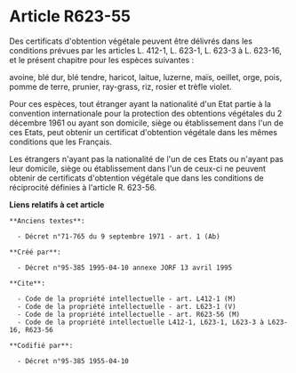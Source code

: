# Article R623-55

Des certificats d'obtention végétale peuvent être délivrés dans les conditions prévues par les articles L. 412-1, L. 623-1,
L. 623-3 à L. 623-16, et le présent chapitre pour les espèces suivantes :

avoine, blé dur, blé tendre, haricot, laitue, luzerne, maïs, oeillet, orge, pois, pomme de terre, prunier, ray-grass, riz,
rosier et trèfle violet.

Pour ces espèces, tout étranger ayant la nationalité d'un Etat partie à la convention internationale pour la protection des
obtentions végétales du 2 décembre 1961 ou ayant son domicile, siège ou établissement dans l'un de ces Etats, peut obtenir un
certificat d'obtention végétale dans les mêmes conditions que les Français.

Les étrangers n'ayant pas la nationalité de l'un de ces Etats ou n'ayant pas leur domicile, siège ou établissement dans l'un
de ceux-ci ne peuvent obtenir de certificats d'obtention végétale que dans les conditions de réciprocité définies à l'article
R. 623-56.

**Liens relatifs à cet article**

	**Anciens textes**:

	  - Décret n°71-765 du 9 septembre 1971 - art. 1 (Ab)

	**Créé par**:

	  - Décret n°95-385 1995-04-10 annexe JORF 13 avril 1995

	**Cite**:

	  - Code de la propriété intellectuelle - art. L412-1 (M)
	  - Code de la propriété intellectuelle - art. L623-1 (V)
	  - Code de la propriété intellectuelle - art. R623-56 (M)
	  - Code de la propriété intellectuelle L412-1, L623-1, L623-3 à L623-16, R623-56

	**Codifié par**:

	  - Décret n°95-385 1955-04-10
